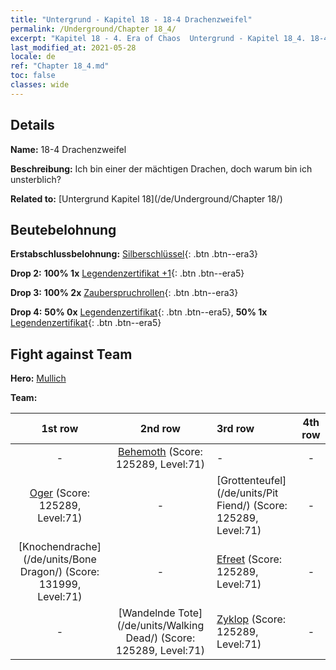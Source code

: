 ```yaml
---
title: "Untergrund - Kapitel 18 - 18-4 Drachenzweifel"
permalink: /Underground/Chapter 18_4/
excerpt: "Kapitel 18 - 4. Era of Chaos  Untergrund - Kapitel 18_4. 18-4 Drachenzweifel"
last_modified_at: 2021-05-28
locale: de
ref: "Chapter 18_4.md"
toc: false
classes: wide
---
```


## Details

 **Name:** 18-4 Drachenzweifel

 **Beschreibung:** Ich bin einer der mächtigen Drachen, doch warum bin ich unsterblich?

 **Related to:** [Untergrund Kapitel 18](/de/Underground/Chapter 18/)

## Beutebelohnung

 **Erstabschlussbelohnung:** [Silberschlüssel](/ItemsDE/con_693/){: .btn .btn--era3}

 **Drop 2:** **100% 1x** [Legendenzertifikat +1](/ItemsDE/mat_74/){: .btn .btn--era5}

 **Drop 3:** **100% 2x** [Zauberspruchrollen](/ItemsDE/con_694/){: .btn .btn--era3}

 **Drop 4:** **50% 0x** [Legendenzertifikat](/ItemsDE/mat_67/){: .btn .btn--era5}, **50% 1x** [Legendenzertifikat](/ItemsDE/mat_67/){: .btn .btn--era5}


## Fight against Team
 **Hero:** [Mullich](/de/heroes/Mullich/)

 **Team:**


  | 1st row | 2nd row | 3rd row | 4th row |
  |:----:|:----:|:----|:----:|
  | - | [Behemoth](/de/units/Behemoth/) (Score: 125289, Level:71)  | - | - |
  | [Oger](/de/units/Ogre/) (Score: 125289, Level:71)  | - | [Grottenteufel](/de/units/Pit Fiend/) (Score: 125289, Level:71)  | - |
  | [Knochendrache](/de/units/Bone Dragon/) (Score: 131999, Level:71)  | - | [Efreet](/de/units/Efreeti/) (Score: 125289, Level:71)  | - |
  | - | [Wandelnde Tote](/de/units/Walking Dead/) (Score: 125289, Level:71)  | [Zyklop](/de/units/Cyclops/) (Score: 125289, Level:71)  | - |



